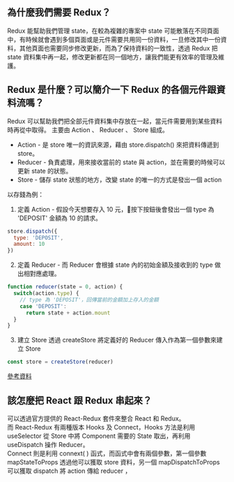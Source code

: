 ## 為什麼我們需要 Redux？
Redux 能幫助我們管理 state，在較為複雜的專案中 state 可能散落在不同頁面中，有時候就會遇到多個頁面或是元件需要共用同一份資料，一旦修改其中一份資料，其他頁面也需要同步修改更新，而為了保持資料的一致性，透過 Redux 把 state 資料集中再一起，修改更新都在同一個地方，讓我們能更有效率的管理及維護。

## Redux 是什麼？可以簡介一下 Redux 的各個元件跟資料流嗎？
Redux 可以幫助我們把全部元件資料集中存放在一起，當元件需要用到某些資料時再從中取得。
主要由 Action 、 Reducer 、 Store 組成。  
* Action - 是 store 唯一的資訊來源，藉由 store.dispatch() 來把資料傳遞到 store。
* Reducer - 負責處理，用來接收當前的 state 與 action，並在需要的時候可以更新 state 的狀態。
* Store - 儲存 state 狀態的地方，改變 state 的唯一的方式是發出一個 action

以存錢為例：   
1. 定義 Action - 
  假設今天想要存入 10 元，按下按鈕後會發出一個 type 為 'DEPOSIT' 金額為 10 的請求。
  ``` js
  store.dispatch({
    type: 'DEPOSIT',
    amount: 10
})
  ```
2. 定義 Reducer - 
  而 Reducer 會根據 state 內的初始金額及接收到的 type 做出相對應處理。
``` js
function reducer(state = 0, action) {
  switch(action.type) {
    // type 為 'DEPOSIT'，回傳當前的金額加上存入的金額
    case 'DEPOSIT':
      return state + action.mount
  }
}
```
3. 建立 Store
透過 createStore 將定義好的 Reducer 傳入作為第一個參數來建立 Store
``` js
const store = createStore(reducer)
```
  
[參考資料](https://max80713.medium.com/redux-%E7%B0%A1%E4%BB%8B-%E4%B8%8A-%E4%BD%BF%E7%94%A8-redux-%E5%AF%A6%E4%BD%9C%E5%AD%98%E9%8C%A2%E7%AD%92%E5%8A%9F%E8%83%BD-dd761d8a62e8)

## 該怎麼把 React 跟 Redux 串起來？
可以透過官方提供的 React-Redux 套件來整合 React 和 Redux。  
而 React-Redux 有兩種版本 Hooks 及 Connect，Hooks 方法是利用 useSelector 從 Store 中將 Component 需要的 State 取出，再利用 useDispatch 操作 Reducer。  
Connect 則是利用 connext( ) 函式，而函式中會有兩個參數，第一個參數 mapStateToProps 透過他可以獲取 store 資料，另一個 mapDispatchToProps 可以獲取 dispatch 將 action 傳給 reducer ，
